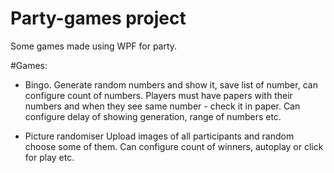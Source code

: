 # Party-games project
Some games made using WPF for party.

#Games:

 - Bingo.
    Generate random numbers and show it, save list of number, can configure count of numbers. Players must have papers with their numbers and when they see same number - check it in paper. Can configure delay of showing generation, range of numbers etc.
    
 - Picture randomiser
    Upload images of all participants and random choose some of them. Can configure count of winners, autoplay or click for play etc.
